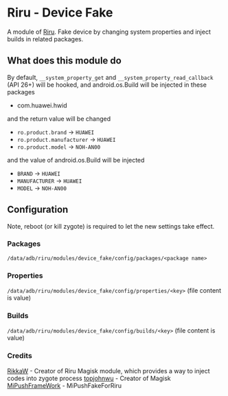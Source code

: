 # Riru - Device Fake

A module of [Riru](https://github.com/RikkaApps/Riru). Fake device by changing system properties and inject builds in related packages.

## What does this module do

By default, `__system_property_get` and `__system_property_read_callback` (API 26+) will be hooked, and android.os.Build will be injected in these packages

* com.huawei.hwid


and the return value will be changed

* `ro.product.brand` -> `HUAWEI`
* `ro.product.manufacturer` -> `HUAWEI`
* `ro.product.model` -> `NOH-AN00`

and the value of android.os.Build will be injected

* `BRAND` -> `HUAWEI`
* `MANUFACTURER` -> `HUAWEI`
* `MODEL` -> `NOH-AN00`


## Configuration

Note, reboot (or kill zygote) is required to let the new settings take effect.

### Packages

`/data/adb/riru/modules/device_fake/config/packages/<package name>`

### Properties

`/data/adb/riru/modules/device_fake/config/properties/<key>` (file content is value)

### Builds

`/data/adb/riru/modules/device_fake/config/builds/<key>` (file content is value)

### Credits
[RikkaW](https://github.com/RikkaApps) - Creator of Riru Magisk module, which provides a way to inject codes into zygote process
[topjohnwu](https://github.com/topjohnwu) - Creator of Magisk
[MiPushFrameWork](https://github.com/MiPushFramework) - MiPushFakeForRiru
